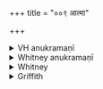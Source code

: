 +++
title = "००९ आत्मा"

+++

<details><summary>VH anukramaṇī</summary>

आत्मा  
१-८ ब्रह्म। वास्तोष्पतिः, आत्मा। १,५ दैवी बृहती, २, ६ दैवी त्रिष्टुप्, ३, ४ दैवी जगती, ७ विराडुष्णिग्बृहतीगर्भा पञ्चपदा जगती, ८ पुरस्कृतित्रिष्टुब्बृहतीगर्भा चतुष्पदा त्र्यवसाना जगती।
</details>

<details><summary>Whitney anukramaṇī</summary>

[Brahman.—aṣṭakam. vāstoṣpatyam. 1, 5. dāivī bṛhatī; 2, 6. dāivī triṣṭubh; 3, 4. dāivī jagatī; 7. virāḍuṣṇigbṛhatīgarbhā 5-p. jagatī; 8. puraskṛtitriṣṭubbṛhatīgarbhā 4-p. 3-av. jagatī.]
</details>



<details><summary>Whitney</summary>

### Comment
⌊This piece is prose.⌋ Neither this piece nor the next is found in Pāipp. This one is quoted in Kāuś. (28. 17) in a remedial ceremony, together with vi. 91; and it is reckoned (8. 23, note) to the vāstu gaṇa and (26. 1, note) the takmaṇāśana gaṇa.


### Translations
Translated: Griffith, i. 201; Weber, xviii. 197.
</details>

<details><summary>Griffith</summary>

A prayer to Heaven and Earth for protection and assistance
</details>
